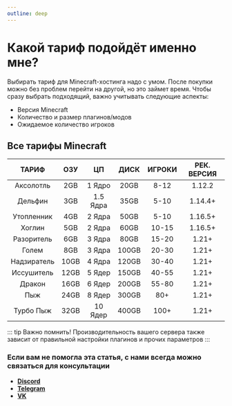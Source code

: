 ```yaml
---
outline: deep
---
```


# Какой тариф подойдёт именно мне?
Выбирать тариф для Minecraft-хостинга надо с умом. После покупки можно без проблем перейти на другой, но это займет время. Чтобы сразу выбрать подходящий, важно учитывать следующие аспекты:
- Версия Minecraft
- Количество и размер плагинов/модов
- Ожидаемое количество игроков

## Все тарифы Minecraft
|       ТАРИФ       |  ОЗУ  |    ЦП    | ДИСК  | ИГРОКИ | РЕК. ВЕРСИЯ |
|:-----------------:|:-----:|:--------:|:-----:|:------:|:-----------:|
| Аксолотль   |  2GB |  1 Ядро  | 20GB  | 8-12  | 1.12.2  |
| Дельфин     |  3GB | 1.5 Ядра | 35GB  | 5-10  | 1.14.4+ |
| Утопленник  |  4GB |  2 Ядра  | 50GB  | 5-10  | 1.16.5+ |
| Хоглин      |  5GB |  2 Ядра  | 60GB  | 10-15 | 1.16.5+ |
| Разоритель  |  6GB |  3 Ядра  | 80GB  | 15-20 | 1.21+   |
| Голем       |  8GB |  3 Ядра  | 100GB | 20-30 | 1.21+   |
| Надзиратель | 10GB |  4 Ядра  | 120GB | 30-40 | 1.21+   |
| Иссушитель  | 12GB |  5 Ядер  | 150GB | 40-55 | 1.21+   |
| Дракон      | 16GB |  6 Ядер  | 200GB | 55-80 | 1.21+   |
| Пыж         | 24GB |  8 Ядер  | 300GB | 80+   | 1.21+   |
| Турбо Пыж   | 32GB |  10 Ядер | 400GB | 100+  | 1.21+   |

::: tip Важно помнить!
Производительность вашего сервера также зависит от правильной настройки плагинов и прочих параметров
:::

### Если вам не помогла эта статья, с нами всегда можно связаться для консультации
- **[Discord](https://bisquit.host/discord)**
- **[Telegram](https://bisquit.host/telegram)**
- **[VK](https://bisquit.host/vk)**